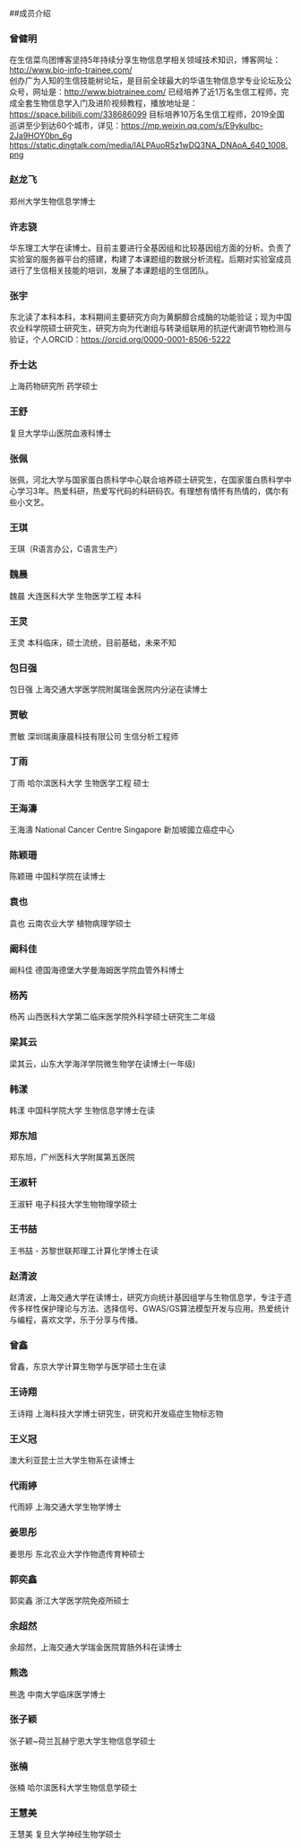 ##成员介绍  ### 曾健明  在生信菜鸟团博客坚持5年持续分享生物信息学相关领域技术知识，博客网址：http://www.bio-info-trainee.com/  
创办广为人知的生信技能树论坛，是目前全球最大的华语生物信息学专业论坛及公众号，网址是：http://www.biotrainee.com/ 
已经培养了近1万名生信工程师，完成全套生物信息学入门及进阶视频教程，播放地址是：https://space.bilibili.com/338686099 
目标培养10万名生信工程师，2019全国巡讲至少到达60个城市，详见：https://mp.weixin.qq.com/s/E9ykuIbc-2Ja9HOY0bn_6g  https://static.dingtalk.com/media/lALPAuoR5z1wDQ3NA_DNAoA_640_1008.png
  ### 赵龙飞  郑州大学生物信息学博士  ### 许志骁  华东理工大学在读博士。目前主要进行全基因组和比较基因组方面的分析。负责了实验室的服务器平台的搭建，构建了本课题组的数据分析流程。后期对实验室成员进行了生信相关技能的培训，发展了本课题组的生信团队。  ### 张宇  东北读了本科本科，本科期间主要研究方向为黄酮醇合成酶的功能验证；现为中国农业科学院硕士研究生，研究方向为代谢组与转录组联用的抗逆代谢调节物检测与验证，个人ORCID：https://orcid.org/0000-0001-8506-5222  ### 乔士达  上海药物研究所 药学硕士  ### 王舒  复旦大学华山医院血液科博士  ### 张佩  张佩，河北大学与国家蛋白质科学中心联合培养硕士研究生，在国家蛋白质科学中心学习3年。热爱科研，热爱写代码的科研码农。有理想有情怀有热情的，偶尔有些小文艺。  ### 王琪  王琪（R语言办公，C语言生产）  ### 魏晨  魏晨 大连医科大学 生物医学工程 本科  ### 王灵  王灵 本科临床，硕士流统，目前基础，未来不知  ### 包日强  包日强 上海交通大学医学院附属瑞金医院内分泌在读博士  ### 贾敏  贾敏 深圳瑞奥康晨科技有限公司 生信分析工程师  ### 丁雨  丁雨 哈尔滨医科大学 生物医学工程 硕士  ### 王海濤  王海濤 National Cancer Centre Singapore 新加坡國立癌症中心  ### 陈颖珊  陈颖珊 中国科学院在读博士  ### 袁也  袁也  云南农业大学   植物病理学硕士  ### 阚科佳  阚科佳 德国海德堡大学曼海姆医学院血管外科博士  ### 杨芮  杨芮 山西医科大学第二临床医学院外科学硕士研究生二年级  ### 梁其云  梁其云，山东大学海洋学院微生物学在读博士(一年级)  ### 韩漾  韩漾 中国科学院大学 生物信息学博士在读  ### 郑东旭  郑东旭，广州医科大学附属第五医院  ### 王淑轩  王淑轩 电子科技大学生物物理学硕士  ### 王书喆  王书喆 - 苏黎世联邦理工计算化学博士在读  ### 赵清波  赵清波，上海交通大学在读博士，研究方向统计基因组学与生物信息学，专注于遗传多样性保护理论与方法、选择信号、GWAS/GS算法模型开发与应用。热爱统计与编程，喜欢文学，乐于分享与传播。  ### 曾鑫  曾鑫，东京大学计算生物学与医学硕士生在读  ### 王诗翔  王诗翔 上海科技大学博士研究生，研究和开发癌症生物标志物  ### 王义冠  澳大利亚昆士兰大学生物系在读博士  ### 代雨婷  代雨婷 上海交通大学生物学博士  ### 姜思彤  姜思彤   东北农业大学作物遗传育种硕士  ### 郭奕鑫  郭奕鑫 浙江大学医学院免疫所硕士  ### 余超然  余超然，上海交通大学瑞金医院胃肠外科在读博士  ### 熊逸  熊逸 中南大学临床医学博士  ### 张子颖  张子颖~荷兰瓦赫宁恩大学生物信息学硕士  ### 张楠  张楠 哈尔滨医科大学生物信息学硕士  ### 王慧美  王慧美 复旦大学神经生物学硕士  